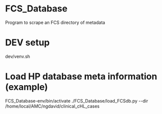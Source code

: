 FCS_Database
============

Program to scrape an FCS directory of metadata


DEV setup
============
dev/venv.sh

Load HP database meta information (example)
==========
FCS_Database-env/bin/activate
./FCS_Database/load_FCSdb.py --dir /home/local/AMC/ngdavid/clinical_cHL_cases
